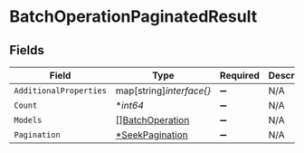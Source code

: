 # BatchOperationPaginatedResult


## Fields

| Field                                                     | Type                                                      | Required                                                  | Description                                               |
| --------------------------------------------------------- | --------------------------------------------------------- | --------------------------------------------------------- | --------------------------------------------------------- |
| `AdditionalProperties`                                    | map[string]*interface{}*                                  | :heavy_minus_sign:                                        | N/A                                                       |
| `Count`                                                   | **int64*                                                  | :heavy_minus_sign:                                        | N/A                                                       |
| `Models`                                                  | [][BatchOperation](../../models/shared/batchoperation.md) | :heavy_minus_sign:                                        | N/A                                                       |
| `Pagination`                                              | [*SeekPagination](../../models/shared/seekpagination.md)  | :heavy_minus_sign:                                        | N/A                                                       |